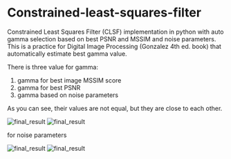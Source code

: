 # Constrained-least-squares-filter
Constrained Least Squares Filter (CLSF) implementation in python with auto gamma selection based on best PSNR and MSSIM and noise parameters. This is a practice for Digital Image Processing (Gonzalez 4th ed. book) that automatically estimate best gamma value.

There is three value for gamma:

  1. gamma for best image MSSIM score
  2. gamma for best PSNR
  3. gamma based on noise parameters

As you can see, their values are not equal, but they are close to each other.

![final_result](https://user-images.githubusercontent.com/73604520/230791449-fe8bb1fe-dc5d-42f1-8caf-6278d91c3c4d.jpg)
![final_result](https://user-images.githubusercontent.com/73604520/230791461-a315dd7d-1cd6-49c4-93ba-4d6acb9b8523.jpg)


for noise parameters

![final_result](https://user-images.githubusercontent.com/73604520/230791471-1fe70a61-37ac-47d4-8869-bd2aa1d63560.jpg)
![final_result](https://user-images.githubusercontent.com/73604520/230791477-e83ae235-f144-404c-813a-4f7d53dcea65.jpg)
